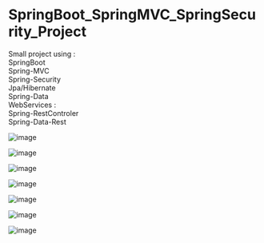 # SpringBoot_SpringMVC_SpringSecurity_Project
 Small project using : \
  SpringBoot \
  Spring-MVC \
  Spring-Security \
  Jpa/Hibernate \
  Spring-Data \
  WebServices : \
  Spring-RestControler \
  Spring-Data-Rest 




![image](https://user-images.githubusercontent.com/39586770/206782630-fc888655-e724-4d19-9b2b-a90bf0ac6d8b.png)

![image](https://user-images.githubusercontent.com/39586770/206782705-9e0f8ec3-6bbe-44c2-98a9-d61ae81fcb4d.png)



![image](https://user-images.githubusercontent.com/39586770/206781786-9bc15a92-fae3-4c0b-978b-ddb276c7bcd0.png)

![image](https://user-images.githubusercontent.com/39586770/206781849-377ecaaa-af03-477f-ba74-8bae89c0dc31.png)

![image](https://user-images.githubusercontent.com/39586770/206781922-e2246a6f-b183-4122-9d61-6a826813256c.png)


![image](https://user-images.githubusercontent.com/39586770/206782210-823a7808-eb10-4a35-8f8c-373c69272363.png)

![image](https://user-images.githubusercontent.com/39586770/206782269-c42bd605-39d3-4ede-8a1f-745415d1a503.png)
